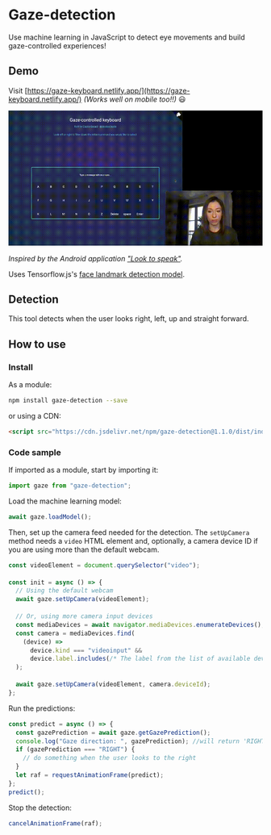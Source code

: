 # Gaze-detection

Use machine learning in JavaScript to detect eye movements and build gaze-controlled experiences!

## Demo

Visit [https://gaze-keyboard.netlify.app/](https://gaze-keyboard.netlify.app/) _(Works well on mobile too!!)_ 😃

![](gaze-demo.gif)

_Inspired by the Android application ["Look to speak"](https://play.google.com/store/apps/details?id=com.androidexperiments.looktospeak)._

Uses Tensorflow.js's [face landmark detection model](https://www.npmjs.com/package/@tensorflow-models/face-landmarks-detection).

## Detection

This tool detects when the user looks right, left, up and straight forward.

## How to use

### Install

As a module:

```bash
npm install gaze-detection --save
```

or using a CDN:

```html
<script src="https://cdn.jsdelivr.net/npm/gaze-detection@1.1.0/dist/index.min.js"></script>
```

### Code sample

If imported as a module, start by importing it:

```js
import gaze from "gaze-detection";
```

Load the machine learning model:

```js
await gaze.loadModel();
```

Then, set up the camera feed needed for the detection. The `setUpCamera` method needs a `video` HTML element and, optionally, a camera device ID if you are using more than the default webcam.

```js
const videoElement = document.querySelector("video");

const init = async () => {
  // Using the default webcam
  await gaze.setUpCamera(videoElement);

  // Or, using more camera input devices
  const mediaDevices = await navigator.mediaDevices.enumerateDevices();
  const camera = mediaDevices.find(
    (device) =>
      device.kind === "videoinput" &&
      device.label.includes(/* The label from the list of available devices*/)
  );

  await gaze.setUpCamera(videoElement, camera.deviceId);
};
```

Run the predictions:

```js
const predict = async () => {
  const gazePrediction = await gaze.getGazePrediction();
  console.log("Gaze direction: ", gazePrediction); //will return 'RIGHT', 'LEFT', 'STRAIGHT' or 'TOP'
  if (gazePrediction === "RIGHT") {
    // do something when the user looks to the right
  }
  let raf = requestAnimationFrame(predict);
};
predict();
```

Stop the detection:

```js
cancelAnimationFrame(raf);
```
